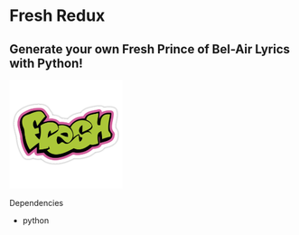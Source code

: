 # Fresh Redux
## Generate your own Fresh Prince of Bel-Air Lyrics with Python!
<img src="fresh.PNG" alt="freshness" width="200"/>

Dependencies
- python
